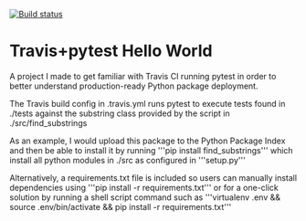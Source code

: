 [![Build status](https://travis-ci.org/iliazenkov/travis-pytest-hello-world.svg?master)](https://travis-ci.org/iliazenkov)

# Travis+pytest Hello World
 A project I made to get familiar with Travis CI running pytest in order to better understand production-ready Python package deployment.
 
 The Travis build config in .travis.yml runs pytest to execute tests found in ./tests against the substring class provided by the script in ./src/find_substrings
 
 As an example, I would upload this package to the Python Package Index and then be able to install it by running '''pip install find_substrings''' which install all python modules in ./src as configured in '''setup.py'''

Alternatively, a requirements.txt file is included so users can manually install dependencies using '''pip install -r requirements.txt''' or for a one-click solution by running a shell script command such as  '''virtualenv .env && source .env/bin/activate && pip install -r requirements.txt'''
